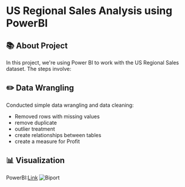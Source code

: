 # US Regional Sales Analysis using PowerBI

## 📚 About Project

In this project, we're using Power BI to work with the US Regional Sales dataset. The steps involve:

## ✏️ Data Wrangling

Conducted simple data wrangling and data cleaning:
- Removed rows with missing values
- remove duplicate
- outlier treatment
- create relationships between tables
- create a measure for Profit

## 📊 Visualization

PowerBI:[Link](https://app.powerbi.com/links/O_Esl2Hylz?ctid=43d3e5df-56d2-4b75-9028-17d34764d1a0&pbi_source=linkShare)
![Biport](https://github.com/chumphetx/New-Project/assets/146112109/373cf716-c973-4f80-b198-e5877cfb912c)


